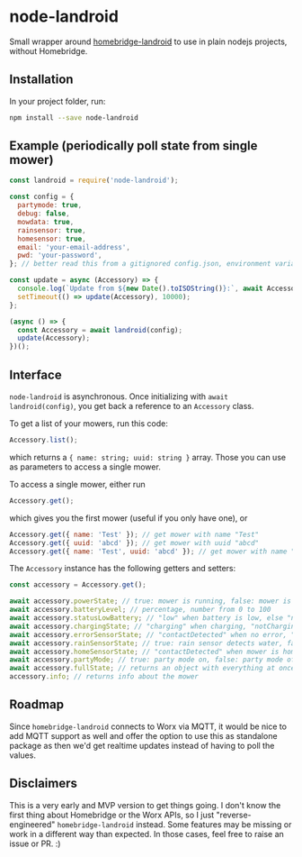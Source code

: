 # node-landroid

Small wrapper around [homebridge-landroid](https://github.com/normen/homebridge-landroid) to use in plain nodejs projects, without Homebridge.

## Installation

In your project folder, run:

```sh
npm install --save node-landroid
```

## Example (periodically poll state from single mower)

```js
const landroid = require('node-landroid');

const config = {
  partymode: true,
  debug: false,
  mowdata: true,
  rainsensor: true,
  homesensor: true,
  email: 'your-email-address',
  pwd: 'your-password',
}; // better read this from a gitignored config.json, environment variables or .env file!

const update = async (Accessory) => {
  console.log(`Update from ${new Date().toISOString()}:`, await Accessory.get().fullState, '\n');
  setTimeout(() => update(Accessory), 10000);
};

(async () => {
  const Accessory = await landroid(config);
  update(Accessory);
})();
```

## Interface

`node-landroid` is asynchronous. Once initializing with `await landroid(config)`, you get back a reference to an `Accessory` class.

To get a list of your mowers, run this code:

```js
Accessory.list();
```

which returns a `{ name: string; uuid: string }` array. Those you can use as parameters to access a single mower.

To access a single mower, either run

```js
Accessory.get();
```

which gives you the first mower (useful if you only have one), or

```js
Accessory.get({ name: 'Test' }); // get mower with name "Test"
Accessory.get({ uuid: 'abcd' }); // get mower with uuid "abcd"
Accessory.get({ name: 'Test', uuid: 'abcd' }); // get mower with name "Test" AND uuid "abcd"
```

The `Accessory` instance has the following getters and setters:

```js
const accessory = Accessory.get();

await accessory.powerState; // true: mower is running, false: mower is returning home or idle
await accessory.batteryLevel; // percentage, number from 0 to 100
await accessory.statusLowBattery; // "low" when battery is low, else "normal"
await accessory.chargingState; // "charging" when charging, "notCharging" when not
await accessory.errorSensorState; // "contactDetected" when no error, "contactNotDetected" when wire not found
await accessory.rainSensorState; // true: rain sensor detects water, false: no water
await accessory.homeSensorState; // "contactDetected" when mower is home, "contactNotDetected" when mower is not home
await accessory.partyMode; // true: party mode on, false: party mode off
await accessory.fullState; // returns an object with everything at once and the string states are converted to boolean
accessory.info; // returns info about the mower
```

## Roadmap

Since `homebridge-landroid` connects to Worx via MQTT, it would be nice to add MQTT support as well and offer the option to use this as standalone package as then we'd get realtime updates instead of having to poll the values.

## Disclaimers

This is a very early and MVP version to get things going. I don't know the first thing about Homebridge or the Worx APIs, so I just "reverse-engineered" `homebridge-landroid` instead. Some features may be missing or work in a different way than expected. In those cases, feel free to raise an issue or PR. :)
